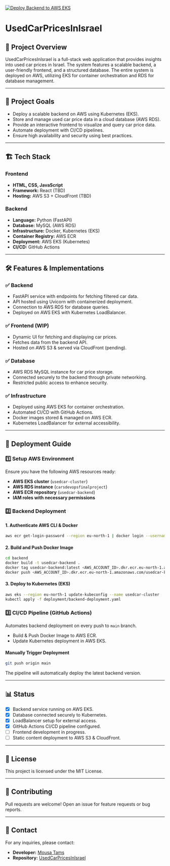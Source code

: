 [![Deploy Backend to AWS EKS](https://github.com/MosheT01/UsedCarPricesInIsrael/actions/workflows/backend-deploy.yml/badge.svg)](https://github.com/MosheT01/UsedCarPricesInIsrael/actions/workflows/backend-deploy.yml)
# UsedCarPricesInIsrael

## 📌 Project Overview
UsedCarPricesInIsrael is a full-stack web application that provides insights into used car prices in Israel. The system features a scalable backend, a user-friendly frontend, and a structured database. The entire system is deployed on AWS, utilizing EKS for container orchestration and RDS for database management.

---
## 🎯 Project Goals
- Deploy a scalable backend on AWS using Kubernetes (EKS).
- Store and manage used car price data in a cloud database (AWS RDS).
- Provide an interactive frontend to visualize and query car price data.
- Automate deployment with CI/CD pipelines.
- Ensure high availability and security using best practices.

---
## 🏗️ Tech Stack
### **Frontend**
- **HTML, CSS, JavaScript**
- **Framework:** React (TBD)
- **Hosting:** AWS S3 + CloudFront (TBD)

### **Backend**
- **Language:** Python (FastAPI)
- **Database:** MySQL (AWS RDS)
- **Infrastructure:** Docker, Kubernetes (EKS)
- **Container Registry:** AWS ECR
- **Deployment:** AWS EKS (Kubernetes)
- **CI/CD:** GitHub Actions

---
## 🛠️ Features & Implementations
### ✅ Backend
- FastAPI service with endpoints for fetching filtered car data.
- API hosted using Uvicorn with containerized deployment.
- Connection to AWS RDS for database queries.
- Deployed on AWS EKS with Kubernetes LoadBalancer.

### ✅ Frontend (WIP)
- Dynamic UI for fetching and displaying car prices.
- Fetches data from the backend API.
- Hosted on AWS S3 & served via CloudFront (pending).

### ✅ Database
- AWS RDS MySQL instance for car price storage.
- Connected securely to the backend through private networking.
- Restricted public access to enhance security.

### ✅ Infrastructure
- Deployed using AWS EKS for container orchestration.
- Automated CI/CD with GitHub Actions.
- Docker images stored & managed on AWS ECR.
- Kubernetes LoadBalancer for external accessibility.

---
## 🚀 Deployment Guide

### 1️⃣ **Setup AWS Environment**
Ensure you have the following AWS resources ready:
- **AWS EKS cluster** (`usedcar-cluster`)
- **AWS RDS instance** (`carsdevopsfinalproject`)
- **AWS ECR repository** (`usedcar-backend`)
- **IAM roles with necessary permissions**

### 2️⃣ **Backend Deployment**
#### **1. Authenticate AWS CLI & Docker**
```sh
aws ecr get-login-password --region eu-north-1 | docker login --username AWS --password-stdin <AWS_ACCOUNT_ID>.dkr.ecr.eu-north-1.amazonaws.com
```

#### **2. Build and Push Docker Image**
```sh
cd backend
docker build -t usedcar-backend .
docker tag usedcar-backend:latest <AWS_ACCOUNT_ID>.dkr.ecr.eu-north-1.amazonaws.com/usedcar-backend:latest
docker push <AWS_ACCOUNT_ID>.dkr.ecr.eu-north-1.amazonaws.com/usedcar-backend:latest
```

#### **3. Deploy to Kubernetes (EKS)**
```sh
aws eks --region eu-north-1 update-kubeconfig --name usedcar-cluster
kubectl apply -f deployment/backend-deployment.yaml
```

### 3️⃣ **CI/CD Pipeline (GitHub Actions)**
Automates backend deployment on every push to `main` branch.
- Build & Push Docker Image to AWS ECR.
- Update Kubernetes deployment in AWS EKS.

#### **Manually Trigger Deployment**
```sh
git push origin main
```
The pipeline will automatically deploy the latest backend version.

---
## 📊 Status
- [x] Backend service running on AWS EKS.
- [x] Database connected securely to Kubernetes.
- [x] LoadBalancer setup for external access.
- [x] GitHub Actions CI/CD pipeline configured.
- [ ] Frontend development in progress.
- [ ] Static content deployment to AWS S3 & CloudFront.

---
## 📜 License
This project is licensed under the MIT License.

---
## 🤝 Contributing
Pull requests are welcome! Open an issue for feature requests or bug reports.

---
## 📧 Contact
For any inquiries, please contact:
- **Developer:** [Mousa Tams](https://github.com/MosheT01)
- **Repository:** [UsedCarPricesInIsrael](https://github.com/MosheT01/UsedCarPricesInIsrael)

